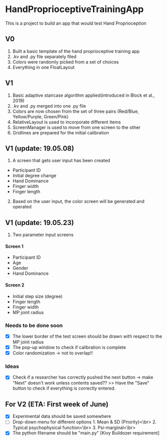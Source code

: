# HandProprioceptiveTrainingApp

This is a project to build an app that would test Hand Proprioception

## V0
1. Built a basic template of the hand proprioceptive training app
2. .kv and .py file separately filed
3. Colors were randomly picked from a set of choices
4. Everything in one FloatLayout

## V1
1. Basic adaptive staircase algorithm applied(introduced in Block et al., 2019)
2. .kv and .py merged into one .py file
3. Colors are now chosen from the set of three pairs (Red/Blue, Yellow/Purple, Green/Pink)
4. RelativeLayout is used to incorporate different items
5. ScreenManager is used to move from one screen to the other
6. Gridlines are prepared for the initial calibration

## V1 (update: 19.05.08)
1. A screen that gets user input has been created
  - Participant ID
  - Initial degree change
  - Hand Dominance
  - Finger width
  - Finger length
2. Based on the user input, the color screen will be generated and operated

## V1 (update: 19.05.23)
1. Two parameter input screens
  #### Screen 1
  - Participant ID
  - Age
  - Gender
  - Hand Dominance
  #### Screen 2
  - Initial step size (degree)
  - Finger length
  - Finger width
  - MP joint radius
    
### Needs to be done soon

  - [x] The lower border of the test screen should be drawn with respect to the MP joint radius
  - [x] The pop-up window to check if calibration is complete  
  - [x] Color randomization -> not to overlap!!
  
### Ideas
- [x] Check if a researcher has correctly pushed the next button -> make "Next" doesn't work unless contents saved??
      >> Have the "Save" button to check if everything is correctly entered.
  
## For V2 (ETA: First week of June)
- [x] Experimental data should be saved somewhere
- [ ] Drop-down menu for different options
      1. Mean & SD (Priority)<\br>
      2. Typical psychophysical function<\br> 
      3. Psi-marginal<\br>
- [x] The python filename should be "main.py" [Kivy Buildozer requirement]
